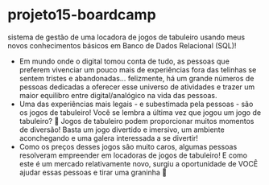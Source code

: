 # projeto15-boardcamp
sistema de gestão de uma locadora de jogos de tabuleiro usando meus novos conhecimentos básicos em Banco de Dados Relacional (SQL)!

- Em mundo onde o digital tomou conta de tudo, as pessoas que preferem vivenciar um pouco mais de experiências fora das telinhas se sentem tristes e abandonadas… felizmente, há um grande números de pessoas dedicadas a oferecer esse universo de atividades e trazer um maior equilibro entre digital/analógico na vida das pessoas.
- Uma das experiências mais legais - e subestimada pela pessoas - são os jogos de tabuleiro! Você se lembra a última vez que jogou um jogo de tabuleiro? 🤔 Jogos de tabuleiro podem proporcionar muitos momentos de diversão! Basta um jogo divertido e imersivo, um ambiente aconchegando e uma galera interessada a se divertir!
- Como os preços desses jogos são muito caros, algumas pessoas resolveram empreender em locadoras de jogos de tabuleiro! E como este é um mercado relativamente novo, surgiu a oportunidade de VOCÊ ajudar essas pessoas e tirar uma graninha 🤑
